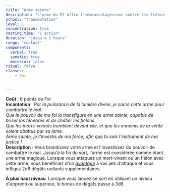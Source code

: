 ```yaml
---
title: "Arme sainte"
description: "L'arme du PJ offre l'<em>avantage</em> contre les fiélons et les morts-vivants."
school: "Transmutation"
level: 1
concentration: true
casting_time: "1 action"
duration: "jusqu'à 1 heure"
range: "contact"
components:
  verbal: true
  somatic: true
  material: false
ritual: false
classes:
    - Foi


---
```

**Coût** : 6 points de Foi  
**Incantation** : *Par la puissance de la lumière divine, je sacre cette arme pour combattre le mal.*    
*Que le pouvoir de ma foi la transfigure en une arme sainte, capable de briser les ténèbres et de châtier les fiélons.*    
*Que les morts-vivants tremblent devant elle, et que les ennemis de la vérité soient abattus par sa lame.*    
*Arme sainte, je t'investis de ma force, afin que tu sois l'instrument de ma justice !*   
**Description** : Vous brandissez votre arme et l'investissez du pouvoir de combattre le mal. Jusqu'à la fin du sort, l'arme est considérée comme étant une arme magique. Lorsque vous attaquez un mort-vivant ou un fiélon avec cette arme, vous bénéficiez d'un [_avantage_](/utiliser-les-caracteristiques/#avantage-et-desavantage) à vos jets d'attaque et vous infligez 2d6 dégâts radiants supplémentaires.

**À plus haut niveau**. Lorsque vous lancez ce sort en utilisant un niveau d'apprenti ou supérieur, le bonus de dégâts passe à 3d6.
